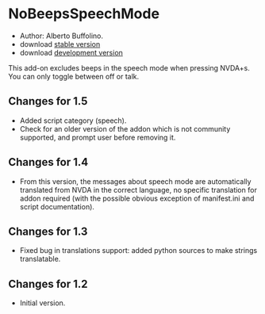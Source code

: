 # NoBeepsSpeechMode #
*	 Author: Alberto Buffolino.
*	 download [stable version][1]
*	 download [development version][2]

This add-on excludes beeps in the speech mode when pressing NVDA+s.
You can only toggle between off or talk.

## Changes for 1.5 ##
*	 Added script category (speech).
*	 Check for an older version of the addon which is not community supported, and prompt user before removing it.

## Changes for 1.4 ##
*	 From this version, the messages about speech mode are automatically translated from NVDA in the correct language, no specific translation for addon required (with the possible obvious exception of manifest.ini and script documentation).

## Changes for 1.3 ##
*	 Fixed bug in translations support: added python sources to make strings translatable.

## Changes for 1.2 ##
*	 Initial version.

[1]: http://addons.nvda-project.org/files/get.php?file=nb

[2]: http://addons.nvda-project.org/files/get.php?file=nb-dev
